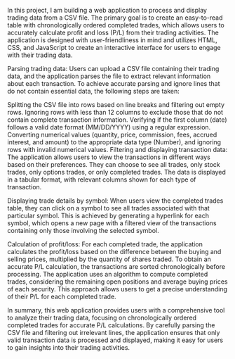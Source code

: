 In this project, I am building a web application to process and display trading data from a CSV file. The primary goal is to create an easy-to-read table with chronologically ordered completed trades, which allows users to accurately calculate profit and loss (P/L) from their trading activities. The application is designed with user-friendliness in mind and utilizes HTML, CSS, and JavaScript to create an interactive interface for users to engage with their trading data.

Parsing trading data: Users can upload a CSV file containing their trading data, and the application parses the file to extract relevant information about each transaction. To achieve accurate parsing and ignore lines that do not contain essential data, the following steps are taken:

Splitting the CSV file into rows based on line breaks and filtering out empty rows.
Ignoring rows with less than 12 columns to exclude those that do not contain complete transaction information.
Verifying if the first column (date) follows a valid date format (MM/DD/YYYY) using a regular expression.
Converting numerical values (quantity, price, commission, fees, accrued interest, and amount) to the appropriate data type (Number), and ignoring rows with invalid numerical values.
Filtering and displaying transaction data: The application allows users to view the transactions in different ways based on their preferences. They can choose to see all trades, only stock trades, only options trades, or only completed trades. The data is displayed in a tabular format, with relevant columns shown for each type of transaction.

Displaying trade details by symbol: When users view the completed trades table, they can click on a symbol to see all trades associated with that particular symbol. This is achieved by generating a hyperlink for each symbol, which opens a new page with a filtered view of the transactions containing only those involving the selected symbol.

Calculation of profit/loss: For each completed trade, the application calculates the profit/loss based on the difference between the buying and selling prices, multiplied by the quantity of shares traded. To obtain an accurate P/L calculation, the transactions are sorted chronologically before processing. The application uses an algorithm to compute completed trades, considering the remaining open positions and average buying prices of each security. This approach allows users to get a precise understanding of their P/L for each completed trade.

In summary, this web application provides users with a comprehensive tool to analyze their trading data, focusing on chronologically ordered completed trades for accurate P/L calculations. By carefully parsing the CSV file and filtering out irrelevant lines, the application ensures that only valid transaction data is processed and displayed, making it easy for users to gain insights into their trading activities.